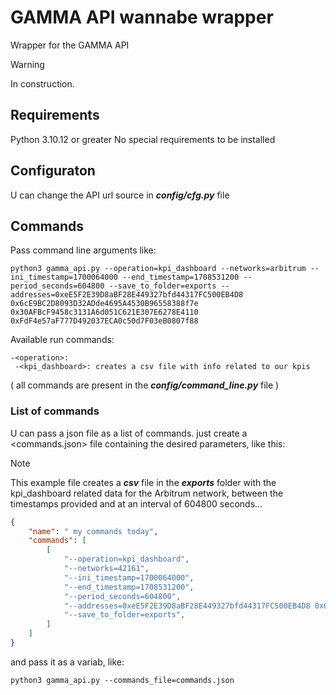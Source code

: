 # GAMMA API wannabe wrapper 
Wrapper for the GAMMA API

> [!WARNING]
> In construction.

## Requirements
Python 3.10.12 or greater
No special requirements to be installed

## Configuraton
U can change the API url source in ***config/cfg.py*** file

## Commands
Pass command line arguments like:

```console
python3 gamma_api.py --operation=kpi_dashboard --networks=arbitrum --ini_timestamp=1700064000 --end_timestamp=1708531200 --period_seconds=604800 --save_to_folder=exports --addresses=0xeE5F2E39D8aBF28E449327bfd44317FC500EB4D8 0x6cE9BC2D8093D32ADde4695A4530B96558388f7e 0x30AFBcF9458c3131A6d051C621E307E6278E4110 0xFdF4e57aF777D492037ECA0c50d7F03eB0807f88
```


Available run commands:

    -<operation>: 
     -<kpi_dashboard>: creates a csv file with info related to our kpis


( all commands are present in the ***config/command_line.py*** file )



### List of commands
U can pass a json file as a list of commands. just create a <commands.json> file containing the desired parameters, like this:

> [!NOTE]
> This example file creates a ***csv*** file in the ***exports*** folder with the kpi_dashboard related data for the Arbitrum network, between the timestamps provided and at an interval of 604800 seconds...

```json
{
    "name": " my commands today",
    "commands": [
        [
            "--operation=kpi_dashboard",
            "--networks=42161",
            "--ini_timestamp=1700064000",
            "--end_timestamp=1708531200",
            "--period_seconds=604800",
            "--addresses=0xeE5F2E39D8aBF28E449327bfd44317FC500EB4D8 0x6cE9BC2D8093D32ADde4695A4530B96558388f7e",
            "--save_to_folder=exports",
        ]
    ]
}
```

and pass it as a variab, like:

```console
python3 gamma_api.py --commands_file=commands.json
```
